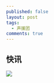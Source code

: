 ```yaml
---
published: false
layout: post
tags:
  - 声援团
comments: true
---
```

## 快讯

![](http://wx3.sinaimg.cn/mw690/0060lm7Tly1ftykvnnl40j30u01f1gz7.jpg)
